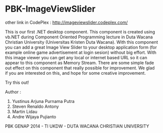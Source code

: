 PBK-ImageViewSlider
===================

other link in CodePlex : http://imageviewslider.codeplex.com/

This is our first .NET desktop component. This component is created using vb.NET during Component Oriented Programming lecture in Duta Wacana Christian University (Universitas Kristen Duta Wacana). With this component you can add a great Image View Slider to your desktop application form (for example online game advertisement at login sesion) without big effort.
With this image viewer you can get any local or internet based URL so it can appear to this component as Memory Stream.
There are some simple fade out effect on this component that really possible for improvement. We glad if you are interested on this, and hope for some creative improvement.

Try this out!


Author :
1. Yustinus Arjuna Purnama Putra
2. Steven Renaldo Antony
3. Martin Lidau
4. Andre Wijaya Pujianto

PBK GENAP 2014 - TI UKDW - DUTA WACANA CHRISTIAN UNIVERSITY
